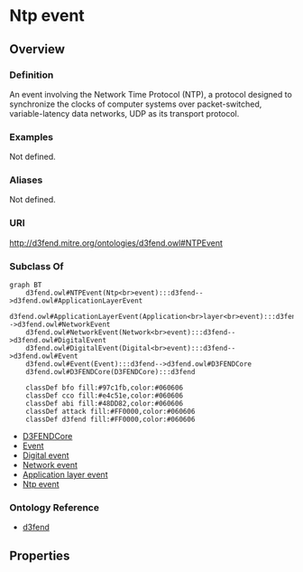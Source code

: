 # Ntp event

## Overview

### Definition
An event involving the Network Time Protocol (NTP), a protocol designed to synchronize the clocks of computer systems over packet-switched, variable-latency data networks, UDP as its transport protocol.

### Examples
Not defined.

### Aliases
Not defined.

### URI
http://d3fend.mitre.org/ontologies/d3fend.owl#NTPEvent

### Subclass Of
```mermaid
graph BT
    d3fend.owl#NTPEvent(Ntp<br>event):::d3fend-->d3fend.owl#ApplicationLayerEvent
    d3fend.owl#ApplicationLayerEvent(Application<br>layer<br>event):::d3fend-->d3fend.owl#NetworkEvent
    d3fend.owl#NetworkEvent(Network<br>event):::d3fend-->d3fend.owl#DigitalEvent
    d3fend.owl#DigitalEvent(Digital<br>event):::d3fend-->d3fend.owl#Event
    d3fend.owl#Event(Event):::d3fend-->d3fend.owl#D3FENDCore
    d3fend.owl#D3FENDCore(D3FENDCore):::d3fend
    
    classDef bfo fill:#97c1fb,color:#060606
    classDef cco fill:#e4c51e,color:#060606
    classDef abi fill:#48DD82,color:#060606
    classDef attack fill:#FF0000,color:#060606
    classDef d3fend fill:#FF0000,color:#060606
```

- [D3FENDCore](/docs/ontology/reference/model/D3FENDCore/D3FENDCore.md)
- [Event](/docs/ontology/reference/model/D3FENDCore/Event/Event.md)
- [Digital event](/docs/ontology/reference/model/D3FENDCore/Event/Digital%20event/Digital%20event.md)
- [Network event](/docs/ontology/reference/model/D3FENDCore/Event/Digital%20event/Network%20event/Network%20event.md)
- [Application layer event](/docs/ontology/reference/model/D3FENDCore/Event/Digital%20event/Network%20event/Application%20layer%20event/Application%20layer%20event.md)
- [Ntp event](/docs/ontology/reference/model/D3FENDCore/Event/Digital%20event/Network%20event/Application%20layer%20event/Ntp%20event/Ntp%20event.md)


### Ontology Reference
- [d3fend](http://d3fend.mitre.org/ontologies/d3fend.owl#)

## Properties
